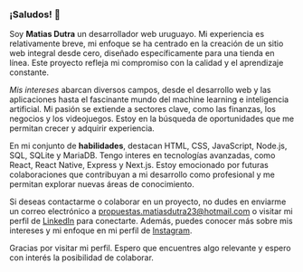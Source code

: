 ### ¡Saludos! 👋

  Soy **Matias Dutra** un desarrollador web uruguayo.
  Mi experiencia es relativamente breve, mi enfoque se ha centrado en la creación de un sitio web integral desde cero, diseñado específicamente para una tienda en línea. 
  Este proyecto refleja mi compromiso con la calidad y el aprendizaje constante.

  *Mis intereses* abarcan diversos campos, desde el desarrollo web y las aplicaciones hasta el fascinante mundo del machine learning e inteligencia artificial.
  Mi pasión se extiende a sectores clave, como las finanzas, los negocios y los videojuegos. 
  Estoy en la búsqueda de oportunidades que me permitan crecer y adquirir experiencia.

  En mi conjunto de **habilidades**, destacan HTML, CSS, JavaScript, Node.js, SQL, SQLite y MariaDB.
  Tengo interes en tecnologías avanzadas, como React, React Native, Express y Next.js.
  Estoy emocionado por futuras colaboraciones que contribuyan a mi desarrollo como profesional y me permitan explorar nuevas áreas de conocimiento.

  Si deseas contactarme o colaborar en un proyecto, no dudes en enviarme un correo electrónico a propuestas.matiasdutra23@hotmail.com o visitar mi perfil de [LinkedIn](https://www.linkedin.com/in/matiasdutra23/) para conectarte. Además, puedes conocer más sobre mis intereses y mi enfoque en mi perfil de [Instagram](https://www.instagram.com/matias_dutraa/).

  Gracias por visitar mi perfil. Espero que encuentres algo relevante y espero con interés la posibilidad de colaborar.
